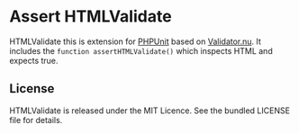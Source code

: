 # Assert HTMLValidate

HTMLValidate this is extension for [PHPUnit](https://github.com/sebastianbergmann/phpunit) based on [Validator.nu](http://validator.nu).
It includes the `function assertHTMLValidate()` which inspects HTML and expects true.


## License

HTMLValidate is released under the MIT Licence. See the bundled LICENSE file for details.